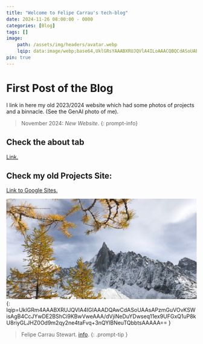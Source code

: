 ```yaml
---
title: "Welcome to Felipe Carrau's tech-blog"
date: 2024-11-26 08:00:00 - 0000
categories: [Blog]
tags: []
image:
    path: /assets/img/headers/avatar.webp
    lqip: data:image/webp;base64,UklGRsYAAABXRUJQVlA4ILoAAACQBQCdASoUABQAPzmOuVavKaUjqA1R4CcJZACsMuovti1/xnZs1G/ALT8OhAKN3gYVAp/yQAD+IxEawRTjfgFCgfYisaYHaW0i3NicVYTnIwOVSnDbdwKoqdxR7hh9jgawf14wRXySTNuTrdgXheQaqGCrLImoHlcHhW2Qna2HXLnHPDrjsY5LUoFORwPhR3Pd9i0xYnyGW7qDTKH6PEOMhw1sJONvbDx0fiMFIQ+IGlhjDH4z+JAAAAA=
pin: true
---
```


# First Post of the Blog

I link in here my old 2023/2024 website which had some photos of projects and a binnacle. (See the GenAI photo of me).

>November 2024: *New Website*. 
{: prompt-info}
## Check the about tab

[Link.](https://fcarraustewart.github.io/about)

## Check my old Projects Site:

[Link to Google Sites.](https://sites.google.com/view/carraufelipe)

![Mer de Glace](/assets/img/headers/mountains.webp){: lqip=UklGRm4AAABXRUJQVlA4IGIAAADQAwCdASoUAAsAPzmGuVOvKSWisAgB4CcJYwDE2BShCi9KBwVweAAA/dVjiNeDuYDwseq11ex9UFGxQ1uP8kU8riyGLJHZ0Od9m2qy2ne4taFvq+3nQYlBNeuTQbbtsAAAAA== }

> Felipe Carrau Stewart. [info](https://fcarraustewart.github.io/about).
{: .prompt-tip }

